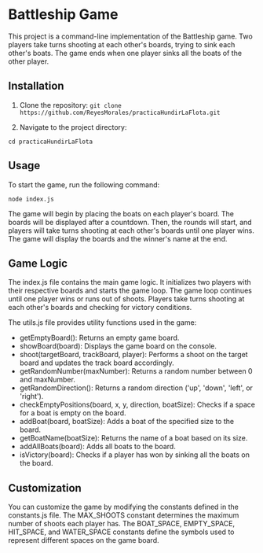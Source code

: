 # Battleship Game

This project is a command-line implementation of the Battleship game. Two players take turns shooting at each other's boards, trying to sink each other's boats. The game ends when one player sinks all the boats of the other player.

## Installation
1. Clone the repository:
`git clone https://github.com/ReyesMorales/practicaHundirLaFlota.git`

2. Navigate to the project directory:

`cd practicaHundirLaFlota`

## Usage

To start the game, run the following command:

`node index.js`

The game will begin by placing the boats on each player's board. The boards will be displayed after a countdown. Then, the rounds will start, and players will take turns shooting at each other's boards until one player wins. The game will display the boards and the winner's name at the end.

## Game Logic

The index.js file contains the main game logic. It initializes two players with their respective boards and starts the game loop. The game loop continues until one player wins or runs out of shoots. Players take turns shooting at each other's boards and checking for victory conditions.

The utils.js file provides utility functions used in the game:

- getEmptyBoard(): Returns an empty game board.
- showBoard(board): Displays the game board on the console.
- shoot(targetBoard, trackBoard, player): Performs a shoot on the target board and updates the track board accordingly.
- getRandomNumber(maxNumber): Returns a random number between 0 and maxNumber.
- getRandomDirection(): Returns a random direction ('up', 'down', 'left', or 'right').
- checkEmptyPositions(board, x, y, direction, boatSize): Checks if a space for a boat is empty on the board.
- addBoat(board, boatSize): Adds a boat of the specified size to the board.
- getBoatName(boatSize): Returns the name of a boat based on its size.
- addAllBoats(board): Adds all boats to the board.
- isVictory(board): Checks if a player has won by sinking all the boats on the board.

## Customization

You can customize the game by modifying the constants defined in the constants.js file. The MAX_SHOOTS constant determines the maximum number of shoots each player has. The BOAT_SPACE, EMPTY_SPACE, HIT_SPACE, and WATER_SPACE constants define the symbols used to represent different spaces on the game board.


